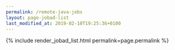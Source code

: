 ```yaml
---
permalink: /remote-java-jobs
layout: page-jobad-list
last_modified_at: 2019-02-10T19:25:36+0100
---
```

{% include render_jobad_list.html permalink=page.permalink %}
